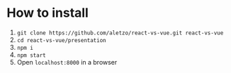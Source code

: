 How to install
==============

1. `git clone https://github.com/aletzo/react-vs-vue.git react-vs-vue`
2. `cd react-vs-vue/presentation`
3. `npm i`
4. `npm start`
5. Open `localhost:8000` in a browser



